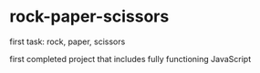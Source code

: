 # rock-paper-scissors
first task: rock, paper, scissors

first completed project that includes fully functioning JavaScript
